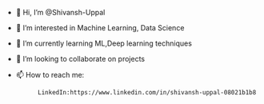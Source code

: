 - 👋 Hi, I’m @Shivansh-Uppal
- 👀 I’m interested in Machine Learning, Data Science 
- 🌱 I’m currently learning ML,Deep learning techniques 
- 💞️ I’m looking to collaborate on projects
- 📫 How to reach me:
            
            LinkedIn:https://www.linkedin.com/in/shivansh-uppal-08021b1b8

<!---
Shivansh-Uppal/Shivansh-Uppal is a ✨ special ✨ repository because its `README.md` (this file) appears on your GitHub profile.
You can click the Preview link to take a look at your changes.
--->
